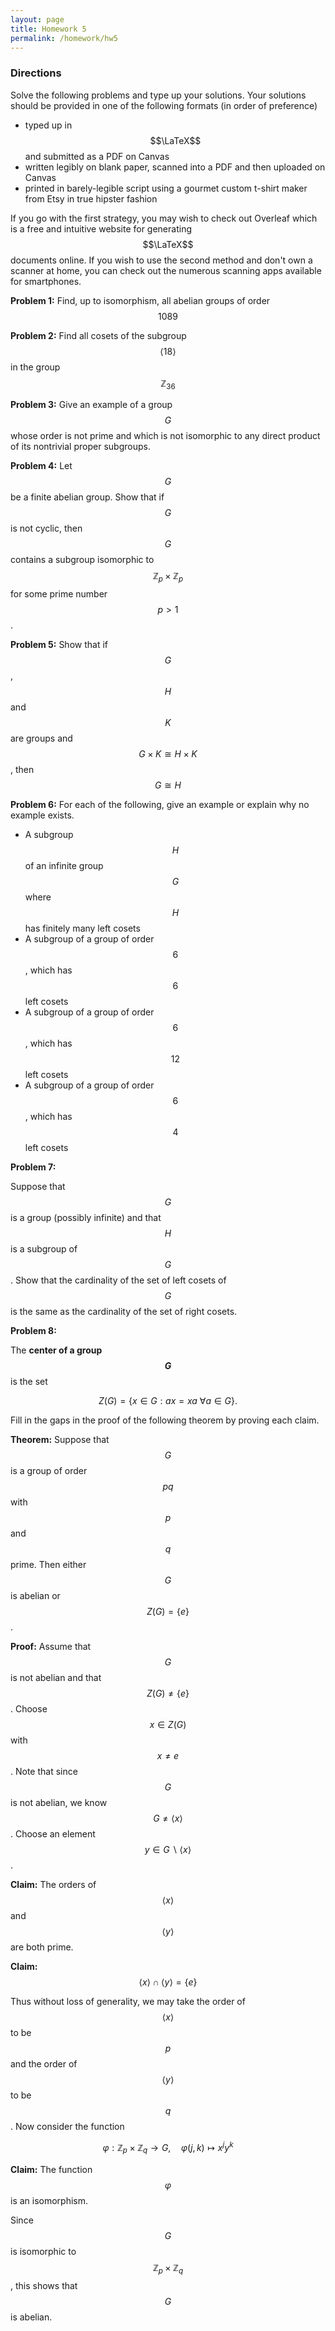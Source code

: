 ```yaml
---
layout: page
title: Homework 5
permalink: /homework/hw5
---
```


### Directions
Solve the following problems and type up your solutions.  Your solutions should be provided in one of the following formats (in order of preference)
* typed up in $$\LaTeX$$ and submitted as a PDF on Canvas
* written legibly on blank paper, scanned into a PDF and then uploaded on Canvas
* printed in barely-legible script using a gourmet custom t-shirt maker from Etsy in true hipster fashion

If you go with the first strategy, you may wish to check out Overleaf which is a free and intuitive website for generating $$\LaTeX$$ documents online.
If you wish to use the second method and don't own a scanner at home, you can check out the numerous scanning apps available for smartphones.

**Problem 1:** Find, up to isomorphism, all abelian groups of order $$1089$$

**Problem 2:** Find all cosets of the subgroup $$\langle 18\rangle$$ in the group $$\mathbb Z_{36}$$

**Problem 3:** Give an example of a group $$G$$ whose order is not prime and which is not isomorphic to any direct product of its nontrivial proper subgroups.

**Problem 4:** Let $$G$$ be a finite abelian group.  Show that if $$G$$ is not cyclic, then $$G$$ contains a subgroup isomorphic to $$\mathbb Z_p\times \mathbb Z_p$$ for some prime number $$p>1$$.

**Problem 5:** Show that if $$G$$, $$H$$ and $$K$$ are groups and $$G\times K\cong H\times K$$, then $$G\cong H$$

**Problem 6:** For each of the following, give an example or explain why no example exists.
* A subgroup $$H$$ of an infinite group $$G$$ where $$H$$ has finitely many left cosets
* A subgroup of a group of order $$6$$, which has $$6$$ left cosets
* A subgroup of a group of order $$6$$, which has $$12$$ left cosets
* A subgroup of a group of order $$6$$, which has $$4$$ left cosets

**Problem 7:**  

Suppose that $$G$$ is a group (possibly infinite) and that $$H$$ is a subgroup of $$G$$.  Show that the cardinality of the set of left cosets of $$G$$ is the same as the cardinality of the set of right cosets.

**Problem 8:**

The **center of a group $$G$$** is the set

$$Z(G) = \{x\in G: ax=xa\ \forall a\in G\}.$$

Fill in the gaps in the proof of the following theorem by proving each claim.

**Theorem:** Suppose that $$G$$ is a group of order $$pq$$ with $$p$$ and $$q$$ prime.  Then either $$G$$ is abelian or $$Z(G) = \{e\}$$.

**Proof:**
Assume that $$G$$ is not abelian and that $$Z(G) \neq \{e\}$$.  Choose $$x\in Z(G)$$ with $$x\neq e$$.  Note that since $$G$$ is not abelian, we know $$G\neq \langle x\rangle$$.  Choose an element $$y\in G\backslash \langle x\rangle$$.

**Claim:** The orders of $$\langle x\rangle$$ and $$\langle y\rangle$$ are both prime.  

**Claim:** $$\langle x\rangle\cap \langle y\rangle = \{e\}$$

Thus without loss of generality, we may take the order of $$\langle x\rangle$$ to be $$p$$ and the order of $$\langle y\rangle$$ to be $$q$$.  Now consider the function

$$\varphi: \mathbb Z_p\times\mathbb Z_q\rightarrow G,\quad \varphi(j,k)\mapsto x^jy^k$$

**Claim:** The function $$\varphi$$ is an isomorphism.

Since $$G$$ is isomorphic to $$\mathbb Z_p\times\mathbb Z_q$$, this shows that $$G$$ is abelian.

